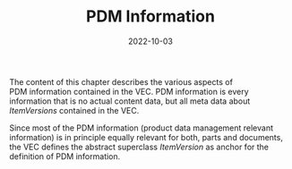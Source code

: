 ﻿---
title: PDM Information
toc: false
type: specs
layout:  package
date: "2022-10-03"
draft: false
specification: VEC
version: 2.0.1
documentType: "Recommendation"
elementType:  Package
menu:
  VEC-2.0.1:    
    identifier: pdm-information
    weight: 1003 

# Prev/next pager order (if `docs_section_pager` enabled in `params.toml`)
weight: 1003
---
<p> The content of this chapter describes the various aspects of PDM&#160;information contained in the VEC. PDM&#160;information is every information that is no actual content data, but all meta data about <i>ItemVersions</i> contained in the VEC.     </p>      <p> Since most of the PDM information (product data management relevant information) is in principle equally relevant for both, parts and documents, the VEC defines the abstract superclass <i>ItemVersion</i> as anchor for the definition of PDM information.      </p>